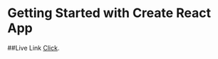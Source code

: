 # Getting Started with Create React App

##Live Link [Click](https://ema-john-ecommerce-1abf2.web.app/).

